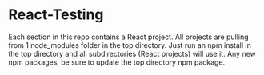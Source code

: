 # React-Testing

Each section in this repo contains a React project.
All projects are pulling from 1 node_modules folder in the top directory. Just run an npm install in the top directory and all subdirectories (React projects) will use it. Any new npm packages, be sure to update the top directory npm package.
